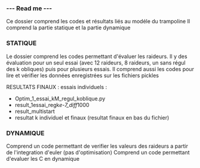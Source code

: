 ### --- Read me --- ###
Ce dossier comprend les codes et résultats liés au modéle du trampoline
Il comprend la partie statique et la partie dynamique

### STATIQUE
Le dossier comprend les codes permettant d'évaluer les raideurs.
Il y des évaluation pour un seul essai (avec 12 raideurs, 8 raideurs, un sans régul des k obliques)
puis pour plusieurs essais.
Il comprend aussi les codes pour lire et vérifier les données enregistrées sur les fichiers pickles

RESULTATS FINAUX :
essais individuels :
- Optim_1_essai_kM_regul_koblique.py
- result_1essai_regk*e-7_diff*1000
- result_multistart
- resultat k individuel et finaux (resultat finaux en bas du fichier)

### DYNAMIQUE
Comprend un code permettant de verifier les valeurs des raideurs a partir de l'integration d'euler (pas d'optimisation)
Comprend un code permettant d'evaluer les C en dynamique
